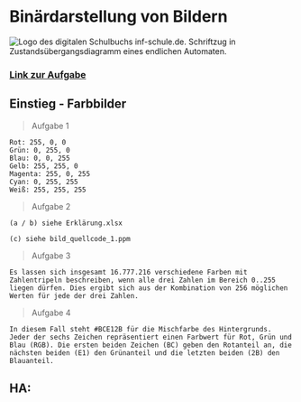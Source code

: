 # Binärdarstellung von Bildern
![Logo des digitalen Schulbuchs inf-schule.de. Schriftzug in Zustandsübergangsdiagramm eines endlichen Automaten.](https://www.inf-schule.de/assets/img/logo/logo_inf-schule_weiss2.png)

### [Link zur Aufgabe](https://www.inf-schule.de/information/darstellunginformation/binaerdarstellungbilder)

## Einstieg - Farbbilder
> Aufgabe 1

    Rot: 255, 0, 0
    Grün: 0, 255, 0
    Blau: 0, 0, 255
    Gelb: 255, 255, 0
    Magenta: 255, 0, 255
    Cyan: 0, 255, 255
    Weiß: 255, 255, 255

> Aufgabe 2

    (a / b) siehe Erklärung.xlsx

    (c) siehe bild_quellcode_1.ppm

> Aufgabe 3

    Es lassen sich insgesamt 16.777.216 verschiedene Farben mit Zahlentripeln beschreiben, wenn alle drei Zahlen im Bereich 0..255 liegen dürfen. Dies ergibt sich aus der Kombination von 256 möglichen Werten für jede der drei Zahlen.

> Aufgabe 4

    In diesem Fall steht #BCE12B für die Mischfarbe des Hintergrunds. Jeder der sechs Zeichen repräsentiert einen Farbwert für Rot, Grün und Blau (RGB). Die ersten beiden Zeichen (BC) geben den Rotanteil an, die nächsten beiden (E1) den Grünanteil und die letzten beiden (2B) den Blauanteil. 

## HA: 